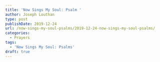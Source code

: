 ```yaml
---
title: 'Now Sings My Soul: Psalm '
author: Joseph Louthan
type: post
publishDate: 2019-12-24
url: /now-sings-my-soul-psalms/2019-12-24-now-sings-my-soul-psalms/
categories:
  - Prayers
tags:
  - 'Now Sings My Soul: Psalms'
draft: true
---
```

<pre>
<div style="font-variant: small-caps;"></div>

</pre>
